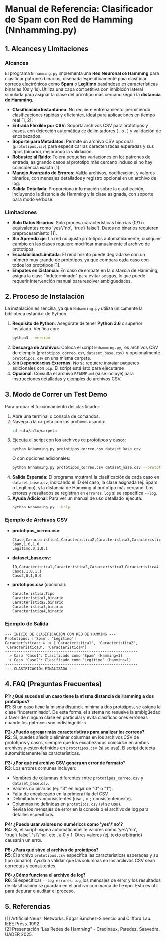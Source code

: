 # Manual de Referencia: Clasificador de Spam con Red de Hamming (Nnhamming.py)

## 1. Alcances y Limitaciones

### Alcances
El programa `Nnhamming.py` implementa una **Red Neuronal de Hamming** para clasificar patrones binarios, diseñada específicamente para clasificar correos electrónicos como **Spam** o **Legítimo** basándose en características binarias (0s y 1s). Utiliza una capa competitiva con inhibición lateral simulada para asignar la clase del prototipo más cercano según la **distancia de Hamming**.

- **Clasificación Instantánea**: No requiere entrenamiento, permitiendo clasificaciones rápidas y eficientes, ideal para aplicaciones en tiempo real [1, 2].
- **Entrada Flexible por CSV**: Soporta archivos CSV para prototipos y casos, con detección automática de delimitadores (`,` o `;`) y validación de encabezados.
- **Soporte para Metadatos**: Permite un archivo CSV opcional (`prototipos.csv`) para especificar las características esperadas y sus tipos (binario), mejorando la validación.
- **Robustez al Ruido**: Tolera pequeñas variaciones en los patrones de entrada, asignando casos al prototipo más cercano incluso si no hay coincidencia exacta [1].
- **Manejo Avanzado de Errores**: Valida archivos, codificación, y valores binarios, con mensajes detallados y registro opcional en un archivo de log.
- **Salida Detallada**: Proporciona información sobre la clasificación, incluyendo la distancia de Hamming y la clase asignada, con soporte para modo verbose.


### Limitaciones
- **Solo Datos Binarios**: Solo procesa características binarias (0/1 o equivalentes como 'yes'/'no', 'true'/'false'). Datos no binarios requieren preprocesamiento [1].
- **Sin Aprendizaje**: La red no ajusta prototipos automáticamente; cualquier cambio en las clases requiere modificar manualmente el archivo de prototipos.
- **Escalabilidad Limitada**: El rendimiento puede degradarse con un número muy grande de prototipos, ya que compara cada caso con todos los prototipos [1].
- **Empates en Distancia**: En caso de empate en la distancia de Hamming, asigna la clase "Indeterminado" para evitar sesgos, lo que puede requerir intervención manual para resolver ambigüedades.

## 2. Proceso de Instalación

La instalación es sencilla, ya que `Nnhamming.py` utiliza únicamente la biblioteca estándar de Python.

1. **Requisito de Python**: Asegúrate de tener **Python 3.6** o superior instalado. Verifica con:
   ```bash
   python3 --version
   ```
2. **Descarga de Archivos**: Coloca el script `Nnhamming.py`, los archivos CSV de ejemplo (`prototipos_correo.csv`, `dataset_base.csv`), y opcionalmente `prototipos.csv` en una misma carpeta.
3. **Sin Dependencias Externas**: No se requiere instalar paquetes adicionales con `pip`. El script está listo para ejecutarse.
4. **Opcional**: Consulta el archivo `README.md` (si se incluye) para instrucciones detalladas y ejemplos de archivos CSV.

## 3. Modo de Correr un Test Demo

Para probar el funcionamiento del clasificador:

1. Abre una terminal o consola de comandos.
2. Navega a la carpeta con los archivos usando:
   ```bash
   cd ruta/a/tu/carpeta
   ```
3. Ejecuta el script con los archivos de prototipos y casos:
   ```bash
   python Nnhamming.py prototipos_correo.csv dataset_base.csv
   ```
   O con opciones adicionales:
   ```bash
   python Nnhamming.py prototipos_correo.csv dataset_base.csv --prototipos prototipos.csv --log errores.log --verbose
   ```
4. **Salida Esperada**: El programa mostrará la clasificación de cada caso en `dataset_base.csv`, indicando el ID del caso, la clase asignada (ej. Spam o Legítimo), y la distancia de Hamming al prototipo más cercano. Los errores y resultados se registran en `errores.log` si se especifica `--log`.
5. **Ayuda Adicional**: Para ver un manual de uso detallado, ejecuta:
   ```bash
   python Nnhamming.py --help
   ```

### Ejemplo de Archivos CSV
- **prototipos_correo.csv**:
  ```csv
  Clase,Caracteristica1,Caracteristica2,Caracteristica3,Caracteristica4
  Spam,1,0,1,0
  Legitimo,0,1,0,1
  ```
- **dataset_base.csv**:
  ```csv
  ID,Caracteristica1,Caracteristica2,Caracteristica3,Caracteristica4
  Caso1,1,0,1,1
  Caso2,0,1,0,0
  ```
- **prototipos.csv** (opcional):
  ```csv
  Caracteristica,Tipo
  Caracteristica1,binario
  Caracteristica2,binario
  Caracteristica3,binario
  Caracteristica4,binario
  ```

### Ejemplo de Salida
```plaintext
--- INICIO DE CLASIFICACIÓN CON RED DE HAMMING ---
Prototipos: ['Spam', 'Legitimo']
Características: 4 -> ['Caracteristica1', 'Caracteristica2', 'Caracteristica3', 'Caracteristica4']
------------------------------------------------------------
  > Caso 'Caso1': Clasificado como 'Spam' (Hamming=1)
  > Caso 'Caso2': Clasificado como 'Legitimo' (Hamming=1)
------------------------------------------------------------
--- CLASIFICACIÓN FINALIZADA ---
```

## 4. FAQ (Preguntas Frecuentes)

**P1: ¿Qué sucede si un caso tiene la misma distancia de Hamming a dos prototipos?**  
**R1**: Si un caso tiene la misma distancia mínima a dos prototipos, se asigna la clase “Indeterminado”. De esta forma, el sistema no resuelve la ambigüedad a favor de ninguna clase en particular y evita clasificaciones erróneas cuando los patrones son indistinguibles.

**P2: ¿Puedo agregar más características para analizar los correos?**  
**R2**: Sí, puedes añadir o eliminar columnas en los archivos CSV de prototipos y casos, siempre que los encabezados coincidan en ambos archivos y estén definidos en `prototipos.csv` (si se usa). El script detecta automáticamente las características.

**P3: ¿Por qué mi archivo CSV genera un error de formato?**  
**R3**: Los errores comunes incluyen:  
- Nombres de columnas diferentes entre `prototipos_correo.csv` y `dataset_base.csv`.  
- Valores no binarios (ej. "3" en lugar de "0" o "1").  
- Falta de encabezado en la primera fila del CSV.  
- Delimitadores inconsistentes (usa `,` o `;` consistentemente).  
- Columnas no definidas en `prototipos.csv` (si se usa).  
Revisa los mensajes de error en la consola o el archivo de log para detalles específicos.

**P4: ¿Puedo usar valores no numéricos como 'yes'/'no'?**  
**R4**: Sí, el script mapea automáticamente valores como 'yes'/'no', 'true'/'false', 'sí'/'no', etc., a 0 y 1. Otros valores (ej. texto arbitrario) causarán un error.

**P5: ¿Para qué sirve el archivo de prototipos?**  
**R5**: El archivo `prototipos.csv`  especifica las características esperadas y su tipo (binario). Ayuda a validar que las columnas en los archivos CSV sean correctas y consistentes.

**P6: ¿Cómo funciona el archivo de log?**  
**R6**: Si especificas `--log errores.log`, los mensajes de error y los resultados de clasificación se guardan en el archivo con marca de tiempo. Esto es útil para depurar o auditar el proceso.

## 5. Referencias
[1] Artificial Neural Networks. Edgar Sánchez-Sinencio and Clifford Lau. IEEE Press. 1992.  
[2] Presentación "Las Redes de Hamming" - Cradinaux, Paredez, Saavedra. UADER 2025.
